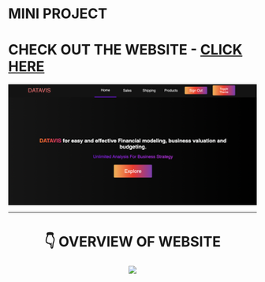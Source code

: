 # MINI PROJECT

# CHECK OUT THE WEBSITE - [CLICK HERE](https://datavis.auth.ap-south-1.amazoncognito.com/login?client_id=3m5vpoqq3pdvs6nihu64db0grf&response_type=code&scope=aws.cognito.signin.user.admin+email+openid+phone&redirect_uri=https://datavis.epizy.com)

<p align="center">
  <a href="https://datavis.auth.ap-south-1.amazoncognito.com/login?client_id=3m5vpoqq3pdvs6nihu64db0grf&response_type=code&scope=aws.cognito.signin.user.admin+email+openid+phone&redirect_uri=https://datavis.epizy.com" target="blank"><img align="center" src="Screenshot 2022-05-18 at 7.35.31 PM.png" alt="DATAVIS" /></a>
</p>

---

<h1 align="center"> 👇 OVERVIEW OF WEBSITE </h1>

<p align="center">
  <img style='border:2px solid #FFFFFF' src="/datavis.gif">
</p>
